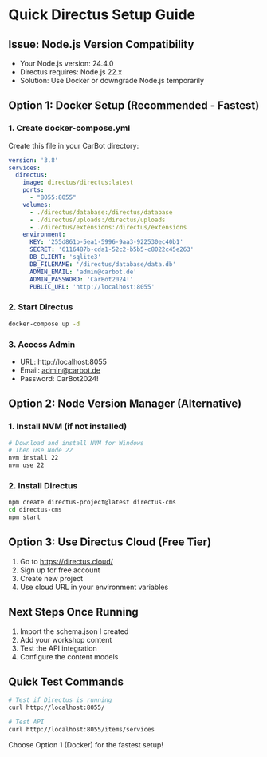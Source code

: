 # Quick Directus Setup Guide

## Issue: Node.js Version Compatibility
- Your Node.js version: 24.4.0
- Directus requires: Node.js 22.x
- Solution: Use Docker or downgrade Node.js temporarily

## Option 1: Docker Setup (Recommended - Fastest)

### 1. Create docker-compose.yml
Create this file in your CarBot directory:

```yaml
version: '3.8'
services:
  directus:
    image: directus/directus:latest
    ports:
      - "8055:8055"
    volumes:
      - ./directus/database:/directus/database
      - ./directus/uploads:/directus/uploads
      - ./directus/extensions:/directus/extensions
    environment:
      KEY: '255d861b-5ea1-5996-9aa3-922530ec40b1'
      SECRET: '6116487b-cda1-52c2-b5b5-c8022c45e263'
      DB_CLIENT: 'sqlite3'
      DB_FILENAME: '/directus/database/data.db'
      ADMIN_EMAIL: 'admin@carbot.de'
      ADMIN_PASSWORD: 'CarBot2024!'
      PUBLIC_URL: 'http://localhost:8055'
```

### 2. Start Directus
```bash
docker-compose up -d
```

### 3. Access Admin
- URL: http://localhost:8055
- Email: admin@carbot.de  
- Password: CarBot2024!

## Option 2: Node Version Manager (Alternative)

### 1. Install NVM (if not installed)
```bash
# Download and install NVM for Windows
# Then use Node 22
nvm install 22
nvm use 22
```

### 2. Install Directus
```bash
npm create directus-project@latest directus-cms
cd directus-cms
npm start
```

## Option 3: Use Directus Cloud (Free Tier)
1. Go to https://directus.cloud/
2. Sign up for free account
3. Create new project
4. Use cloud URL in your environment variables

## Next Steps Once Running
1. Import the schema.json I created
2. Add your workshop content
3. Test the API integration
4. Configure the content models

## Quick Test Commands
```bash
# Test if Directus is running
curl http://localhost:8055/

# Test API
curl http://localhost:8055/items/services
```

Choose Option 1 (Docker) for the fastest setup!